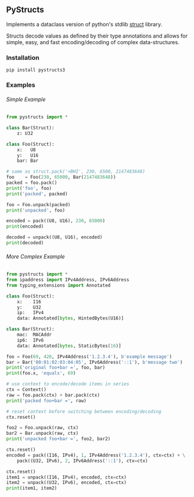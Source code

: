 PyStructs
---------
Implements a dataclass version of python's stdlib
[struct](https://docs.python.org/3/library/struct.html) library.

Structs decode values as defined by their type annotations and allows
for simple, easy, and fast encoding/decoding of complex data-structures.

### Installation

```
pip install pystructs3
```

### Examples

###### Simple Example

```python
from pystructs import *

class Bar(Struct):
    z: U32

class Foo(Struct):
    x:   U8
    y:   U16
    bar: Bar

# same as struct.pack('>BHI', 230, 6500, 2147483648)
foo    = Foo(230, 65000, Bar(2147483648))
packed = foo.pack()
print('foo', foo)
print('packed', packed)

foo = Foo.unpack(packed)
print('unpacked', foo)

encoded = pack((U8, U16), 230, 65000)
print(encoded)

decoded = unpack((U8, U16), encoded)
print(decoded)
```

###### More Complex Example

```python
from pystructs import *
from ipaddress import IPv4Address, IPv6Address
from typing_extensions import Annotated

class Foo(Struct):
    x:    I16
    y:    U32
    ip:   IPv4
    data: Annotated[bytes, HintedBytes(U16)]

class Bar(Struct):
    mac:  MACAddr
    ip6:  IPv6
    data: Annotated[bytes, StaticBytes(16)]

foo = Foo(69, 420, IPv4Address('1.2.3.4'), b'example message')
bar = Bar('00:01:02:03:04:05', IPv6Address('::1'), b'message two')
print('original foo+bar =', foo, bar)
print(foo.x, 'equals', 69)

# use context to encode/decode items in series
ctx = Context()
raw = foo.pack(ctx) + bar.pack(ctx)
print('packed foo+bar =', raw)

# reset context before switching between encoding/decoding
ctx.reset()

foo2 = Foo.unpack(raw, ctx)
bar2 = Bar.unpack(raw, ctx)
print('unpacked foo+bar =', foo2, bar2)

ctx.reset()
encoded = pack((I16, IPv4), 1, IPv4Address('1.2.3.4'), ctx=ctx) + \
    pack((U32, IPv6), 2, IPv6Address('::1'), ctx=ctx)

ctx.reset()
item1 = unpack((I16, IPv4), encoded, ctx=ctx)
item2 = unpack((U32, IPv6), encoded, ctx=ctx)
print(item1, item2)
```
